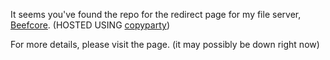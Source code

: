 It seems you've found the repo for the redirect page for my file server, [Beefcore](https://beefcore.github.io). (HOSTED USING [copyparty](https://github.com/9001/copyparty))

For more details, please visit the page. (it may possibly be down right now)
